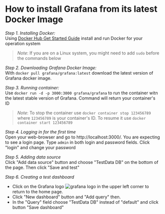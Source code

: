 # How to install Grafana from its latest Docker Image

*Step 1. Installing Docker:*  
Using [Docker Hub Get Started Guide](https://docs.docker.com/get-started/) install and run Docker for your operation system

>*Note*: If you are on a Linux system, you might need to add `sudo` before the commands below

*Step 2. Downloading Grafana Docker Image:*  
With `docker pull grafana/grafana:latest` download the latest version of Grafana docker image. 

*Step 3. Running container:*  
Use `docker run -d -p 3000:3000 grafana/grafana` to run the container witn the latest stable version of Grafana. Command will return your container's ID

>*Note*: To stop the container use `docker container stop 123456789` where `123456789` is your container's ID. To resume it use `docker container start 123456789`

*Step 4. Logging in for the first time*  
Open your web-browser and go to http://localhost:3000/. You are expecting to see a login page. Type `admin` in both login and password fields. Click "login" and change your password

*Step 5. Adding data source*  
Click "Add data source" button and choose "TestData DB" on the bottom of the page. Then click "Save and test"  

*Step 6. Creating a test dashboard*  
- Click on the Grafana logo ![](https://im0-tub-ru.yandex.net/i?id=55501ce1ec502d1e4e89a1313cfff305&n=24 "grafana logo") in the upper left corner to return to the home page. 
- Click "New dashboard" button and "Add query" then. 
- In the "Query" field choose "TestData DB" instead of "default" and click button "Save dashboard"
